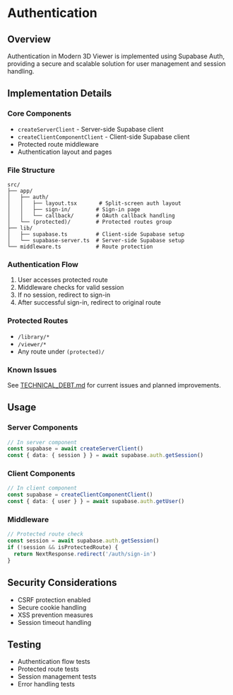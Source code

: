 # Authentication

## Overview
Authentication in Modern 3D Viewer is implemented using Supabase Auth, providing a secure and scalable solution for user management and session handling.

## Implementation Details

### Core Components
- `createServerClient` - Server-side Supabase client
- `createClientComponentClient` - Client-side Supabase client
- Protected route middleware
- Authentication layout and pages

### File Structure
```
src/
├── app/
│   ├── auth/
│   │   ├── layout.tsx       # Split-screen auth layout
│   │   ├── sign-in/        # Sign-in page
│   │   └── callback/       # OAuth callback handling
│   └── (protected)/        # Protected routes group
├── lib/
│   ├── supabase.ts         # Client-side Supabase setup
│   └── supabase-server.ts  # Server-side Supabase setup
└── middleware.ts           # Route protection
```

### Authentication Flow
1. User accesses protected route
2. Middleware checks for valid session
3. If no session, redirect to sign-in
4. After successful sign-in, redirect to original route

### Protected Routes
- `/library/*`
- `/viewer/*`
- Any route under `(protected)/`

### Known Issues
See [TECHNICAL_DEBT.md](../../TECHNICAL_DEBT.md) for current issues and planned improvements.

## Usage

### Server Components
```typescript
// In server component
const supabase = await createServerClient()
const { data: { session } } = await supabase.auth.getSession()
```

### Client Components
```typescript
// In client component
const supabase = createClientComponentClient()
const { data: { user } } = await supabase.auth.getUser()
```

### Middleware
```typescript
// Protected route check
const session = await supabase.auth.getSession()
if (!session && isProtectedRoute) {
  return NextResponse.redirect('/auth/sign-in')
}
```

## Security Considerations
- CSRF protection enabled
- Secure cookie handling
- XSS prevention measures
- Session timeout handling

## Testing
- Authentication flow tests
- Protected route tests
- Session management tests
- Error handling tests 